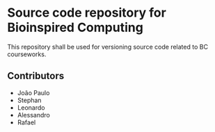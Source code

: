 # Source code repository for Bioinspired Computing

This repository shall be used for versioning source code related to BC courseworks.

## Contributors

* João Paulo
* Stephan
* Leonardo
* Alessandro
* Rafael